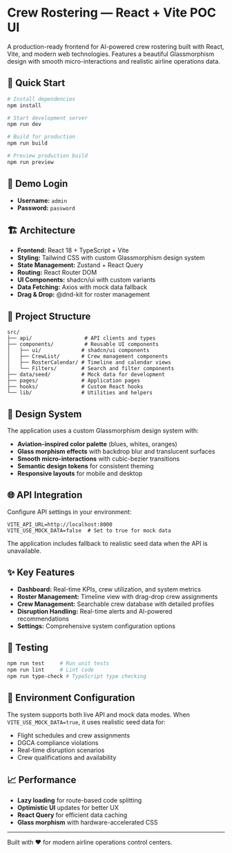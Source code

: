 # Crew Rostering — React + Vite POC UI

A production-ready frontend for AI-powered crew rostering built with React, Vite, and modern web technologies. Features a beautiful Glassmorphism design with smooth micro-interactions and realistic airline operations data.

## 🚀 Quick Start

```bash
# Install dependencies
npm install

# Start development server
npm run dev

# Build for production
npm run build

# Preview production build
npm run preview
```

## 🔐 Demo Login

- **Username:** `admin`
- **Password:** `password`

## 🏗️ Architecture

- **Frontend:** React 18 + TypeScript + Vite
- **Styling:** Tailwind CSS with custom Glassmorphism design system
- **State Management:** Zustand + React Query
- **Routing:** React Router DOM
- **UI Components:** shadcn/ui with custom variants
- **Data Fetching:** Axios with mock data fallback
- **Drag & Drop:** @dnd-kit for roster management

## 📁 Project Structure

```
src/
├── api/                 # API clients and types
├── components/          # Reusable UI components
│   ├── ui/             # shadcn/ui components
│   ├── CrewList/       # Crew management components
│   ├── RosterCalendar/ # Timeline and calendar views
│   └── Filters/        # Search and filter components
├── data/seed/          # Mock data for development
├── pages/              # Application pages
├── hooks/              # Custom React hooks
└── lib/                # Utilities and helpers
```

## 🎨 Design System

The application uses a custom Glassmorphism design system with:

- **Aviation-inspired color palette** (blues, whites, oranges)
- **Glass morphism effects** with backdrop blur and translucent surfaces
- **Smooth micro-interactions** with cubic-bezier transitions
- **Semantic design tokens** for consistent theming
- **Responsive layouts** for mobile and desktop

## 🌐 API Integration

Configure API settings in your environment:

```env
VITE_API_URL=http://localhost:8000
VITE_USE_MOCK_DATA=false  # Set to true for mock data
```

The application includes fallback to realistic seed data when the API is unavailable.

## ✨ Key Features

- **Dashboard:** Real-time KPIs, crew utilization, and system metrics
- **Roster Management:** Timeline view with drag-drop crew assignments
- **Crew Management:** Searchable crew database with detailed profiles
- **Disruption Handling:** Real-time alerts and AI-powered recommendations
- **Settings:** Comprehensive system configuration options

## 🧪 Testing

```bash
npm run test     # Run unit tests
npm run lint     # Lint code
npm run type-check # TypeScript type checking
```

## 🔧 Environment Configuration

The system supports both live API and mock data modes. When `VITE_USE_MOCK_DATA=true`, it uses realistic seed data for:

- Flight schedules and crew assignments
- DGCA compliance violations
- Real-time disruption scenarios
- Crew qualifications and availability

## 📈 Performance

- **Lazy loading** for route-based code splitting
- **Optimistic UI** updates for better UX
- **React Query** for efficient data caching
- **Glass morphism** with hardware-accelerated CSS

---

Built with ❤️ for modern airline operations control centers.